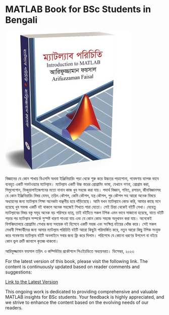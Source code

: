 # MATLAB Book for BSc Students in Bengali

![Introduction to MATLAB for BSc Students](introduction_to_matlab_for_bsc_student.jpg)

বিজ্ঞানের যে কোন শাখায় বিএসসি অথবা ইঞ্জিনিয়ারিং পড়া থেকে শুরু করে উচ্চতর পড়াশোনা, গবেষণায় ব্যাপক ভাবে ব্যবহৃত একটি সফটওয়্যার ম্যাটল্যাব। ম্যাটল্যাব একটি উচ্চ স্তরের প্রোগ্রামিং ভাষা, যেখানে গণনা, প্রোগ্রাম করা, সিমুলেশোন, ভিজুয়ালাইজেশনের মতো নানান কাজ খুব সহজে করা যায়। পদার্থ বিজ্ঞান, গনিত, রসায়ন, জীববিজ্ঞানসহ যে কোন ইঞ্জিনিয়ারিং বিষয় যেমন, তড়িৎ কৌশল, কেমি কৌশল, যন্ত্র কৌশল, পুর কৌশল সহ আরো অনেক বিষয়ে অধ্যয়নের জন্য ম্যাটল্যাব শিক্ষা অনেকটা বাঞ্ছনীয় হয়ে দাঁড়িয়েছে। আমি যখন ম্যাটল্যাবে কোড করি, আমার কাছে মনে হয়েছে খুব সফজ একটি বই থাকলে অনেক সহজেই শিখতে পারা যেতো। সেই চিন্তা থেকেই বইটি লেখা। যেহেতু ম্যাটল্যাবের বিষয় বস্তু সমূহ অনেক বড় পরিসরে ব্যাপ্ত, তাই বইটিতে সকল টপিক এমন ভাবে সাজানো হয়েছে, যাতে বইটি পড়ার পর ম্যাটল্যাব সম্পর্কে সুস্পষ্ট ধারণা পাওয়া যায় এবং যে কোন কোড সহজে অনুধাবন করা যায়। 
অনেকেই বিশব্বিদ্যালয়ে প্রোগ্রামিং শেখার জন্য সহায়ক বই হিসেবে একটি সহজ এবং সংক্ষিপ্ত বইয়ের খোঁজ করে। সেই সকল মেধাবী শিক্ষার্থীদের জন্য আমার ম্যাটল্যাব পরিচিতি বইটি আরো কিছুটা পরিমার্জিত করে, নতুন আরো কিছু টপিক সংযুক্ত করে গবেষণায় ম্যাটল্যাব বইটি অনলাইনে সবার জন্য ফ্রি করে দিলাম।
পরিশেষে যে কোনো ধরণের উপদেশ বা বইয়ে কোন ভুল ত্রুটি জানালে কৃতজ্ঞ থাকবো।

আরিফুজ্জামান ফয়সাল
তড়িৎ ও কম্পিউটার প্রকৌশলে পিএইচডিতে অধ্যয়নরত। 
ডিসেম্বর, ২০২৩

For the latest version of this book, please visit the following link. The content is continuously updated based on reader comments and suggestions:

[Link to the Latest Version](https://drive.google.com/file/d/1D_yMA6K3RXpUPsa8IFbt-kDT7mVeKW-R/preview)

This ongoing work is dedicated to providing comprehensive and valuable MATLAB insights for BSc students. Your feedback is highly appreciated, and we strive to enhance the content based on the evolving needs of our readers.

